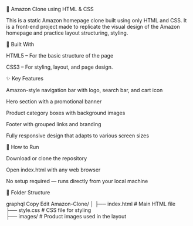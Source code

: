 🛒 Amazon Clone using HTML & CSS

This is a static Amazon homepage clone built using only HTML and CSS. It is a front-end project made to replicate the visual design of the Amazon homepage and practice layout structuring, styling.

🔧 Built With

HTML5 – For the basic structure of the page

CSS3 – For styling, layout, and  page design.


✨ Key Features

Amazon-style navigation bar with logo, search bar, and cart icon

Hero section with a promotional banner

Product category boxes with background images

Footer with grouped links and branding

Fully responsive design that adapts to various screen sizes


🚀 How to Run

Download or clone the repository

Open index.html with any web browser

No setup required — runs directly from your local machine


📁 Folder Structure

graphql
Copy
Edit
Amazon-Clone/
│
├── index.html          # Main HTML file  
├── style.css           # CSS file for styling  
├── images/             # Product images used in the layout  
